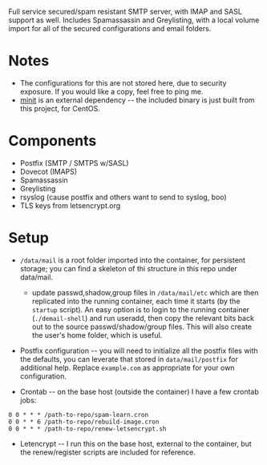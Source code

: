 Full service secured/spam resistant SMTP server, with IMAP and SASL support as well.  Includes Spamassassin and Greylisting, with a local volume import for all of the secured configurations and email folders.

# Notes

* The configurations for this are not stored here, due to security exposure.  If you would like a copy, feel free to ping me.
* [minit](https://github.com/chazomaticus/minit) is an external dependency -- the included binary is just built from this project, for CentOS.

# Components

* Postfix (SMTP / SMTPS w/SASL)
* Dovecot (IMAPS)
* Spamassassin
* Greylisting
* rsyslog (cause postfix and others want to send to syslog, boo)
* TLS keys from letsencrypt.org

# Setup

* `/data/mail` is a root folder imported into the container, for persistent storage; you can find a skeleton of thi structure in this repo under data/mail.

    - update passwd,shadow,group files in `/data/mail/etc` which are then replicated into the
      running container, each time it starts (by the `startup` script).  An easy option is
      to login to the running container (`./demail-shell`) and run useradd, then copy the
      relevant bits back out to the source passwd/shadow/group files.  This will also create
      the user's home folder, which is useful.

* Postfix configuration -- you will need to initialize all the postfix files with the defaults, you can leverate that stored in `data/mail/postfix` for additional help.  Replace `example.com` as appropriate for your own configuration.

* Crontab -- on the base host (outside the container) I have a few crontab jobs:

```
0 0 * * * /path-to-repo/spam-learn.cron
0 0 * * 6 /path-to-repo/rebuild-image.cron
0 0 * * * /path-to-repo/renew-letsencrypt.sh
```

* Letencrypt -- I run this on the base host, external to the container, but the renew/register scripts are included for reference.

